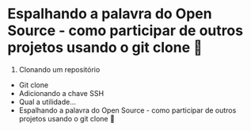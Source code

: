 # Espalhando a palavra do Open Source - como participar de outros projetos usando o git clone 🤯



1. Clonando um repositório

* Git clone
* Adicionando a chave SSH
* Qual a utilidade…
* Espalhando a palavra do Open Source - como participar de outros projetos usando o git clone 🤯
